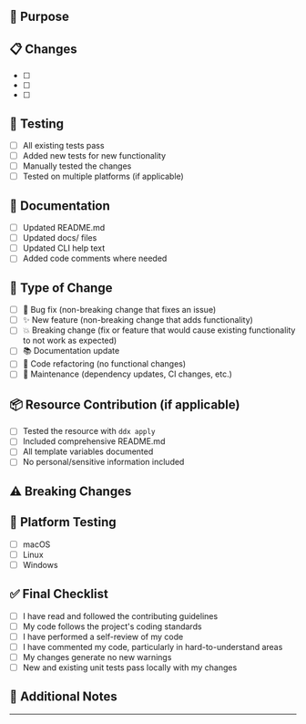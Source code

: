 ## 🎯 Purpose
<!-- Describe what this PR does and why -->

## 📋 Changes
<!-- List the main changes made -->
- [ ] 
- [ ] 
- [ ] 

## 🧪 Testing
<!-- Describe how you tested these changes -->
- [ ] All existing tests pass
- [ ] Added new tests for new functionality
- [ ] Manually tested the changes
- [ ] Tested on multiple platforms (if applicable)

## 📖 Documentation
<!-- Check all that apply -->
- [ ] Updated README.md
- [ ] Updated docs/ files
- [ ] Updated CLI help text
- [ ] Added code comments where needed

## 🔄 Type of Change
<!-- Check the relevant option -->
- [ ] 🐛 Bug fix (non-breaking change that fixes an issue)
- [ ] ✨ New feature (non-breaking change that adds functionality)
- [ ] 💥 Breaking change (fix or feature that would cause existing functionality to not work as expected)
- [ ] 📚 Documentation update
- [ ] 🎨 Code refactoring (no functional changes)
- [ ] 🧹 Maintenance (dependency updates, CI changes, etc.)

## 📦 Resource Contribution (if applicable)
<!-- If this PR adds new templates, patterns, or prompts -->
- [ ] Tested the resource with `ddx apply`
- [ ] Included comprehensive README.md
- [ ] All template variables documented
- [ ] No personal/sensitive information included

## ⚠️ Breaking Changes
<!-- If this is a breaking change, describe the impact and migration path -->

## 📱 Platform Testing
<!-- Check all platforms where you've tested -->
- [ ] macOS
- [ ] Linux
- [ ] Windows

## ✅ Final Checklist
- [ ] I have read and followed the contributing guidelines
- [ ] My code follows the project's coding standards
- [ ] I have performed a self-review of my code
- [ ] I have commented my code, particularly in hard-to-understand areas
- [ ] My changes generate no new warnings
- [ ] New and existing unit tests pass locally with my changes

## 📝 Additional Notes
<!-- Any additional information that reviewers should know -->

---

<!-- 
Thanks for contributing to DDx! 🎉

Your contribution helps make AI-assisted development better for everyone.
We'll review your changes as soon as possible.
-->